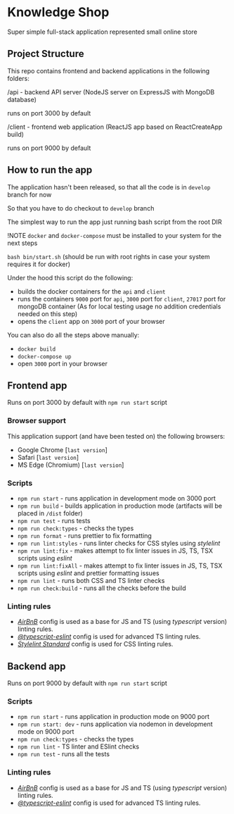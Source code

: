 # Knowledge Shop

Super simple full-stack application represented small online store

## Project Structure

This repo contains frontend and backend applications in the following folders:

/api - backend API server (NodeJS server on ExpressJS with MongoDB database)

runs on port 3000 by default

/client - frontend web application (ReactJS app based on ReactCreateApp build)

runs on port 9000 by default

## How to run the app

The application hasn't been released, so that all the code is in `develop` branch for now

So that you have to do checkout to `develop` branch

The simplest way to run the app just running bash script from the root DIR

!NOTE `docker` and `docker-compose` must be installed to your system for the next steps

`bash bin/start.sh` (should be run with root rights in case your system requires it for docker)

Under the hood this script do the following:

- builds the docker containers for the `api` and `client`
- runs the containers
  `9000` port for `api`,
  `3000` port for `client`,
  `27017` port for mongoDB container (As for local testing usage no addition credentials needed on this step)
- opens the `client` app on `3000` port of your browser

You can also do all the steps above manually:

- `docker build`
- `docker-compose up`
- open `3000` port in your browser

## Frontend app

Runs on port 3000 by default with `npm run start` script

### Browser support

This application support (and have been tested on) the following browsers:

- Google Chrome [`last version`]
- Safari [`last version`]
- MS Edge (Chromium) [`last version`]

### Scripts

- `npm run start` - runs application in development mode on 3000 port
- `npm run build` - builds application in production mode (artifacts will be placed in `/dist` folder)
- `npm run test` - runs tests
- `npm run check:types` - checks the types
- `npm run format` - runs prettier to fix formatting
- `npm run lint:styles` - runs linter checks for CSS styles using _stylelint_
- `npm run lint:fix` - makes attempt to fix linter issues in JS, TS, TSX scripts using _eslint_
- `npm run lint:fixAll` - makes attempt to fix linter issues in JS, TS, TSX scripts using _eslint_ and prettier formatting issues
- `npm run lint` - runs both CSS and TS linter checks
- `npm run check:build` - runs all the checks before the build

### Linting rules

- _[AirBnB](https://www.npmjs.com/package/eslint-config-airbnb)_ config is used as a base for JS and TS (using _typescript_ version) linting rules.
- _[@typescript-eslint](https://github.com/typescript-eslint/typescript-eslint)_ config is used for advanced TS linting rules.
- _[Stylelint Standard](https://github.com/stylelint/stylelint-config-standard)_ config is used for CSS linting rules.

## Backend app

Runs on port 9000 by default with `npm run start` script

### Scripts

- `npm run start` - runs application in production mode on 9000 port
- `npm run start: dev` - runs application via nodemon in development mode on 9000 port
- `npm run check:types` - checks the types
- `npm run lint` - TS linter and ESlint checks
- `npm run test` - runs all the tests

### Linting rules

- _[AirBnB](https://www.npmjs.com/package/eslint-config-airbnb)_ config is used as a base for JS and TS (using _typescript_ version) linting rules.
- _[@typescript-eslint](https://github.com/typescript-eslint/typescript-eslint)_ config is used for advanced TS linting rules.
